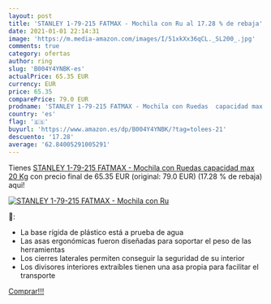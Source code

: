 ```yaml
---
layout: post
title: 'STANLEY 1-79-215 FATMAX - Mochila con Ru al 17.28 % de rebaja'
date: 2021-01-01 22:14:31
image: 'https://m.media-amazon.com/images/I/51xkXx36qCL._SL200_.jpg'
comments: true
category: ofertas
author: ring
slug: 'B004Y4YNBK-es'
actualPrice: 65.35 EUR
currency: EUR
price: 65.35
comparePrice: 79.0 EUR
prodname: 'STANLEY 1-79-215 FATMAX - Mochila con Ruedas  capacidad max 20 Kg'
country: 'es'
flag: '🇪🇸'
buyurl: 'https://www.amazon.es/dp/B004Y4YNBK/?tag=tolees-21'
descuento: '17.28'
average: '62.84005291005291'
---
```


Tienes [STANLEY 1-79-215 FATMAX - Mochila con Ruedas  capacidad max 20 Kg](https://www.amazon.es/dp/B004Y4YNBK/?tag=tolees-21) con precio final de  65.35 EUR (original: 79.0 EUR) (17.28 %  de rebaja) aqui!

[![STANLEY 1-79-215 FATMAX - Mochila con Ru](https://m.media-amazon.com/images/I/51xkXx36qCL._SL200_.jpg)](https://www.amazon.es/dp/B004Y4YNBK/?tag=tolees-21)

🔎:

- La base rígida de plástico está a prueba de agua
- Las asas ergonómicas fueron diseñadas para soportar el peso de las herramientas
- Los cierres laterales permiten conseguir la seguridad de su interior
- Los divisores interiores extraíbles tienen una asa propia para facilitar el transporte

[Comprar!!!](https://www.amazon.es/dp/B004Y4YNBK/?tag=tolees-21)
